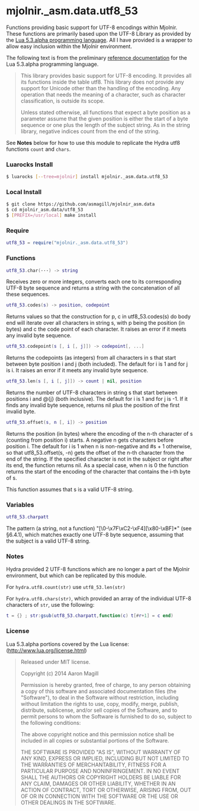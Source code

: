 mjolnir._asm.data.utf8_53
=========================

Functions providing basic support for UTF-8 encodings within Mjolnir.  These functions are primarily based upon the UTF-8 Library as provided by the [Lua 5.3.alpha programming language](http://www.lua.org/work/). All I have provided is a wrapper to allow easy inclusion within the Mjolnir environment.

The following text is from the preliminary [reference documentation](http://www.lua.org/work/doc/) for the Lua 5.3.alpha programming language.

> This library provides basic support for UTF-8 encoding. It provides all its functions inside the table utf8. This library does not provide any support for Unicode other than the handling of the encoding. Any operation that needs the meaning of a character, such as character classification, is outside its scope.
>
> Unless stated otherwise, all functions that expect a byte position as a parameter assume that the given position is either the start of a byte sequence or one plus the length of the subject string. As in the string library, negative indices count from the end of the string.

See **Notes** below for how to use this module to replicate the Hydra utf8 functions `count` and `chars`.

### Luarocks Install
~~~bash
$ luarocks [--tree=mjolnir] install mjolnir._asm.data.utf8_53
~~~

### Local Install
~~~bash
$ git clone https://github.com/asmagill/mjolnir_asm.data
$ cd mjolnir_asm.data/utf8_53
$ [PREFIX=/usr/local] make install
~~~

### Require
~~~lua
utf8_53 = require("mjolnir._asm.data.utf8_53")
~~~

### Functions

~~~lua
utf8_53.char(···) -> string
~~~
Receives zero or more integers, converts each one to its corresponding UTF-8 byte sequence and returns a string with the concatenation of all these sequences.

~~~lua
utf8_53.codes(s) -> position, codepoint
~~~
Returns values so that the construction
    for p, c in utf8_53.codes(s) do body end
will iterate over all characters in string s, with p being the position (in bytes) and c the code point of each character. It raises an error if it meets any invalid byte sequence.

~~~lua
utf8_53.codepoint(s [, i [, j]]) -> codepoint[, ...]
~~~
Returns the codepoints (as integers) from all characters in s that start between byte position i and j (both included). The default for i is 1 and for j is i. It raises an error if it meets any invalid byte sequence.

~~~lua
utf8_53.len(s [, i [, j]]) -> count | nil, position
~~~
Returns the number of UTF-8 characters in string s that start between positions i and @{j} (both inclusive). The default for i is 1 and for j is -1. If it finds any invalid byte sequence, returns nil plus the position of the first invalid byte.

~~~lua
utf8_53.offset(s, n [, i]) -> position
~~~
Returns the position (in bytes) where the encoding of the n-th character of s (counting from position i) starts. A negative n gets characters before position i. The default for i is 1 when n is non-negative and #s + 1 otherwise, so that utf8_53.offset(s, -n) gets the offset of the n-th character from the end of the string. If the specified character is not in the subject or right after its end, the function returns nil.
As a special case, when n is 0 the function returns the start of the encoding of the character that contains the i-th byte of s.

This function assumes that s is a valid UTF-8 string.

### Variables
~~~lua
utf8_53.charpatt
~~~
The pattern (a string, not a function) "[\0-\x7F\xC2-\xF4][\x80-\xBF]*" (see §6.4.1), which matches exactly one UTF-8 byte sequence, assuming that the subject is a valid UTF-8 string.

### Notes

Hydra provided 2 UTF-8 functions which are no longer a part of the Mjolnir environment, but which can be replicated by this module.

For `hydra.utf8.count(str)` use `utf8_53.len(str)`

For `hydra.utf8.chars(str)`, which provided an array of the individual UTF-8 characters of `str`, use the following:

~~~lua
t = {} ; str:gsub(utf8_53.charpatt,function(c) t[#r+1] = c end)
~~~

### License

Lua 5.3.alpha portions covered by the Lua license: (http://www.lua.org/license.html)

> Released under MIT license.
>
> Copyright (c) 2014 Aaron Magill
>
> Permission is hereby granted, free of charge, to any person obtaining a copy
> of this software and associated documentation files (the "Software"), to deal
> in the Software without restriction, including without limitation the rights
> to use, copy, modify, merge, publish, distribute, sublicense, and/or sell
> copies of the Software, and to permit persons to whom the Software is
> furnished to do so, subject to the following conditions:
>
> The above copyright notice and this permission notice shall be included in
> all copies or substantial portions of the Software.
>
> THE SOFTWARE IS PROVIDED "AS IS", WITHOUT WARRANTY OF ANY KIND, EXPRESS OR
> IMPLIED, INCLUDING BUT NOT LIMITED TO THE WARRANTIES OF MERCHANTABILITY,
> FITNESS FOR A PARTICULAR PURPOSE AND NONINFRINGEMENT. IN NO EVENT SHALL THE
> AUTHORS OR COPYRIGHT HOLDERS BE LIABLE FOR ANY CLAIM, DAMAGES OR OTHER
> LIABILITY, WHETHER IN AN ACTION OF CONTRACT, TORT OR OTHERWISE, ARISING FROM,
> OUT OF OR IN CONNECTION WITH THE SOFTWARE OR THE USE OR OTHER DEALINGS IN
> THE SOFTWARE.

